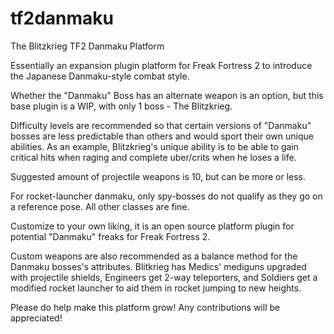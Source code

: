 tf2danmaku
==========

The Blitzkrieg TF2 Danmaku Platform

Essentially an expansion plugin platform for Freak Fortress 2 to introduce the Japanese Danmaku-style combat style.

Whether the "Danmaku" Boss has an alternate weapon is an option, but this base plugin is a WIP, with only 1 boss - The Blitzkrieg.

Difficulty levels are recommended so that certain versions of "Danmaku" bosses are less predictable than others and would sport their own unique abilities. As an example, Blitzkrieg's unique ability is to be able to gain critical hits when raging and complete uber/crits when he loses a life.

Suggested amount of projectile weapons is 10, but can be more or less.

For rocket-launcher danmaku, only spy-bosses do not qualify as they go on a reference pose. All other classes are fine.

Customize to your own liking, it is an open source platform plugin for potential "Danmaku" freaks for Freak Fortress 2.

Custom weapons are also recommended as a balance method for the Danmaku bosses's attributes. Blitkrieg has Medics' mediguns upgraded with projectile shields, Engineers get 2-way teleporters, and Soldiers get a modified rocket launcher to aid them in rocket jumping to new heights.

Please do help make this platform grow! Any contributions will be appreciated!
